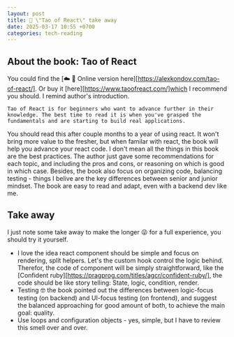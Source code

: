 ```yaml
---
layout: post
title: 📖 \"Tao of React\" take away
date: 2025-03-17 10:55 +0700
categories: tech-reading
---
```


## About the book: Tao of React
You could find the [☁️ 📖 Online version here][https://alexkondov.com/tao-of-react/]. Or buy it [here][https://www.taoofreact.com/]which I recommend you should. I remind author's introduction. 

```
Tao of React is for beginners who want to advance further in their knowledge. The best time to read it is when you've grasped the fundamentals and are starting to build real applications.
```

You should read this after couple months to a year of using react. It won't bring more value to the fresher, but when familar with react, the book will help you advance your react code. I don't mean all the things in this book are the best practices. The author just gave some recommendations for each topic, and including the pros and cons, or reasoning on which is good in which case. Besides, the book also focus on organizing code, balancing testing - things I belive are the key differences between senior and junior mindset. The book are easy to read and adapt, even with a backend dev like me.

## Take away

I just note some take away to make the longer 😜 for a full experience, you should try it yourself. 

* I love the idea react component should be simple and focus on rendering, split helpers. Let's the custom hook control the logic behind. Therefor, the code of component will be simply straightforward, like the [Confident ruby][https://pragprog.com/titles/agcr/confident-ruby/], the code should be like story telling: State, logic, condition, render.
* Testing 🤓 the book pointed out the differences between logic-focus testing (on backend) and UI-focus testing (on frontend), and suggest the balanced approaching for good amount of both, to achieve the main goal: quality.
* Use loops and configuration objects - yes, simple, but I have to review this smell over and over. 
